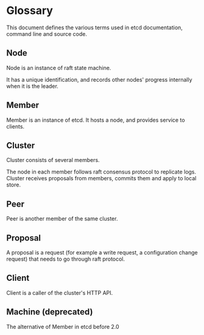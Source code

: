 # Glossary

This document defines the various terms used in etcd documentation, command line and source code.

## Node

Node is an instance of raft state machine.

It has a unique identification, and records other nodes' progress internally when it is the leader.

## Member

Member is an instance of etcd. It hosts a node, and provides service to clients.

## Cluster

Cluster consists of several members.

The node in each member follows raft consensus protocol to replicate logs. Cluster receives proposals from members, commits them and apply to local store.

## Peer

Peer is another member of the same cluster.

## Proposal

A proposal is a request (for example a write request, a configuration change request) that needs to go through raft protocol.

## Client

Client is a caller of the cluster's HTTP API.

## Machine (deprecated)

The alternative of Member in etcd before 2.0
